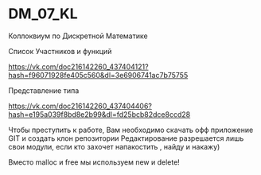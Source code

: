 ﻿# DM_07_KL
Коллоквиум по Дискретной Математике

Список Участников и функций 

https://vk.com/doc216142260_437404121?hash=f96071928fe405c560&dl=3e6906741ac7b75755

Представление типа

https://vk.com/doc216142260_437404406?hash=e195a039f8bd8e2b99&dl=fd25bcb82dce8ccd28

Чтобы преступить к работе, 
Вам необходимо скачать офф приложение GIT и создать клон репозитории
Редактирование разрешается лишь свои модули, если кто захочет напакостить , найду и накажу)

Вместо malloc и free мы используем new и delete!




